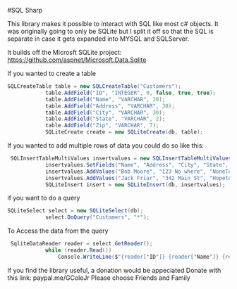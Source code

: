 #SQL Sharp

This library makes it possible to interact with SQL like most c# objects. It was originally going to only be SQLite but I split it off so that the SQL is separate in case it gets expanded into MYSQL and SQLServer.

It builds off the Microsft SQLite project: https://github.com/aspnet/Microsoft.Data.Sqlite

If you wanted to create a table

```csharp
SQLCreateTable table = new SQLCreateTable("Customers");
            table.AddField("ID", "INTEGER", 0, false, true, true);
            table.AddField("Name", "VARCHAR", 30);
            table.AddField("Address", "VARCHAR", 30);
            table.AddField("City", "VARCHAR", 30);
            table.AddField("State", "VARCHAR", 2);
            table.AddField("Zip", "VARCHAR", 7);
			SQLiteCreate create = new SQLiteCreate(db, table);
```

If you wanted to add multiple rows of data you could do so like this:

```csharp
 SQLInsertTableMultiValues insertvalues = new SQLInsertTableMultiValues("Customers");
            insertvalues.SetFields("Name", "Address", "City", "State", "Zip");
            insertvalues.AddValues("Bob Moore", "123 No where", "NoneTown", "GH", "14538-3213");
            insertvalues.AddValues("Jack Friar", "342 Main St", "Hopetown", "JI", "46753-3234");
			SQLiteInsert insert = new SQLiteInsert(db, insertvalues);
```

if you want to do a query
```csharp
SQLiteSelect select = new SQLiteSelect(db);
            select.DoQuery("Customers", "*");
```

To Access the data from the query
```csharp
 SqliteDataReader reader = select.GetReader();
            while (reader.Read())
                Console.WriteLine($"{reader["ID"]} {reader["Name"]} {reader["Address"]} {reader["City"]} {reader["State"]} {reader["Zip"]}");
```

If you find the library useful, a donation would be appeciated
Donate with this link: paypal.me/GColeJr
Please choose Friends and Family
